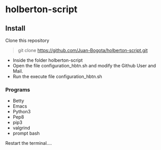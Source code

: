 # holberton-script

## Install

Clone this repository

> git clone https://github.com/Juan-Bogota/holberton-script.git

* Inside the folder holberton-script
* Open the file configuration_hbtn.sh and modify the Github User and Mail.
* Run the execute file configuration_hbtn.sh
### Programs
* Betty
* Emacs 
* Python3
* Pep8
* pip3
* valgrind
* prompt bash

Restart the terminal....

